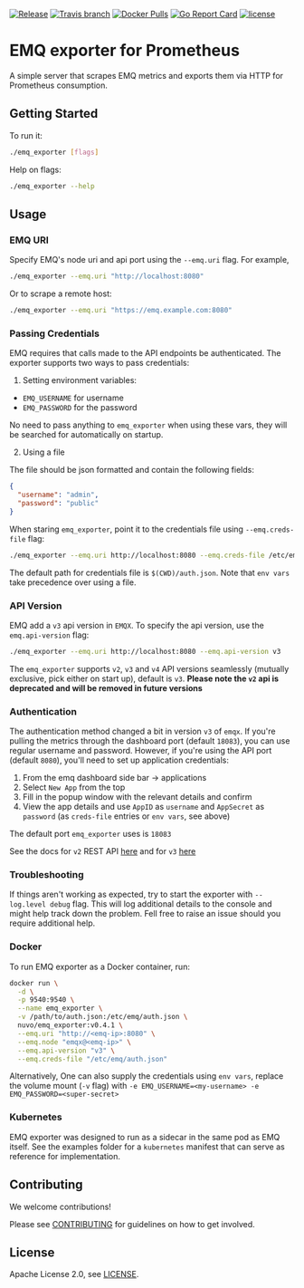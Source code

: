 
[![Release](https://img.shields.io/github/release/nuvo/emq_exporter.svg)](https://github.com/nuvo/emq_exporter/releases)
[![Travis branch](https://img.shields.io/travis/nuvo/emq_exporter/master.svg)](https://travis-ci.org/nuvo/emq_exporter)
[![Docker Pulls](https://img.shields.io/docker/pulls/nuvo/emq_exporter.svg)](https://hub.docker.com/r/nuvo/emq_exporter/)
[![Go Report Card](https://goreportcard.com/badge/github.com/nuvo/emq_exporter)](https://goreportcard.com/report/github.com/nuvo/emq_exporter)
[![license](https://img.shields.io/github/license/nuvo/emq_exporter.svg)](https://github.com/nuvo/emq_exporter/blob/master/LICENSE)

# EMQ exporter for Prometheus

A simple server that scrapes EMQ metrics and exports them via HTTP for Prometheus consumption.

## Getting Started

To run it:

```bash
./emq_exporter [flags]
```

Help on flags:

```bash
./emq_exporter --help
```

## Usage

### EMQ URI

Specify EMQ's node uri and api port using the `--emq.uri` flag. For example,

```bash
./emq_exporter --emq.uri "http://localhost:8080"
```

Or to scrape a remote host:

```bash
./emq_exporter --emq.uri "https://emq.example.com:8080"
```

### Passing Credentials

EMQ requires that calls made to the API endpoints be authenticated. The exporter supports two ways to pass credentials:

1. Setting environment variables:
* `EMQ_USERNAME` for username
* `EMQ_PASSWORD` for the password

No need to pass anything to `emq_exporter` when using these vars, they will be searched for automatically on startup.

2. Using a file

The file should be json formatted and contain the following fields:

```json
{
  "username": "admin",
  "password": "public"
}
```

When staring `emq_exporter`, point it to the credentials file using `--emq.creds-file` flag:

```bash
./emq_exporter --emq.uri http://localhost:8080 --emq.creds-file /etc/emq_exporter/auth.json
```

The default path for credentials file is `$(CWD)/auth.json`. Note that `env vars` take precedence over using a file.

### API Version

EMQ add a `v3` api version in `EMQX`. To specify the api version, use the `emq.api-version` flag:

```bash
./emq_exporter --emq.uri http://localhost:8080 --emq.api-version v3
```

The `emq_exporter` supports `v2`, `v3` and `v4` API versions seamlessly (mutually exclusive, pick either on start up), default is `v3`.
**Please note the `v2` api is deprecated and will be removed in future versions**

### Authentication

The authentication method changed a bit in version `v3` of `emqx`. If you're pulling the metrics through the dashboard port (default `18083`), you can use regular username and password. However, if you're using the API port (default `8080`), you'll need to set up application credentials:
1. From the emq dashboard side bar -> applications
2. Select `New App` from the top
3. Fill in the popup window with the relevant details and confirm
4. View the app details and use `AppID` as `username` and `AppSecret` as `password` (as `creds-file` entries or `env vars`, see above)

The default port `emq_exporter` uses is `18083`

See the docs for `v2` REST API [here](http://emqtt.io/docs/v2/rest.html) and for `v3` [here](http://emqtt.io/docs/v3/rest.html)

### Troubleshooting

If things aren't working as expected, try to start the exporter with `--log.level debug` flag. This will log additional details to the console and might help track down the problem. Fell free to raise an issue should you require additional help.

### Docker

To run EMQ exporter as a Docker container, run:

```bash
docker run \
  -d \
  -p 9540:9540 \
  --name emq_exporter \
  -v /path/to/auth.json:/etc/emq/auth.json \
  nuvo/emq_exporter:v0.4.1 \
  --emq.uri "http://<emq-ip>:8080" \
  --emq.node "emqx@<emq-ip>" \
  --emq.api-version "v3" \
  --emq.creds-file "/etc/emq/auth.json"
```

Alternatively, One can also supply the credentials using `env vars`, replace the volume mount (`-v` flag) with `-e EMQ_USERNAME=<my-username> -e EMQ_PASSWORD=<super-secret>`

### Kubernetes

EMQ exporter was designed to run as a sidecar in the same pod as EMQ itself.
See the examples folder for a `kubernetes` manifest that can serve as reference for implementation.

## Contributing

We welcome contributions!

Please see [CONTRIBUTING](https://github.com/nuvo/emq_exporter/blob/master/CONTRIBUTING.md) for guidelines on how to get involved.

## License
Apache License 2.0, see [LICENSE](https://github.com/nuvo/emq_exporter/blob/master/LICENSE).